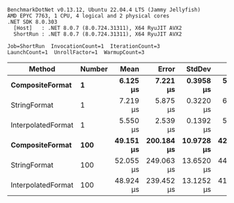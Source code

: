 ```

BenchmarkDotNet v0.13.12, Ubuntu 22.04.4 LTS (Jammy Jellyfish)
AMD EPYC 7763, 1 CPU, 4 logical and 2 physical cores
.NET SDK 8.0.303
  [Host]   : .NET 8.0.7 (8.0.724.31311), X64 RyuJIT AVX2
  ShortRun : .NET 8.0.7 (8.0.724.31311), X64 RyuJIT AVX2

Job=ShortRun  InvocationCount=1  IterationCount=3  
LaunchCount=1  UnrollFactor=1  WarmupCount=3  

```
| Method             | Number | Mean      | Error      | StdDev     | Min       | Max       | Allocated |
|------------------- |------- |----------:|-----------:|-----------:|----------:|----------:|----------:|
| **CompositeFormat**    | **1**      |  **6.125 μs** |   **7.221 μs** |  **0.3958 μs** |  **5.791 μs** |  **6.562 μs** |     **872 B** |
| StringFormat       | 1      |  7.219 μs |   5.875 μs |  0.3220 μs |  6.852 μs |  7.453 μs |     896 B |
| InterpolatedFormat | 1      |  5.550 μs |   2.539 μs |  0.1392 μs |  5.460 μs |  5.710 μs |     872 B |
| **CompositeFormat**    | **100**    | **49.151 μs** | **200.184 μs** | **10.9728 μs** | **42.745 μs** | **61.821 μs** |   **14336 B** |
| StringFormat       | 100    | 52.055 μs | 249.063 μs | 13.6520 μs | 44.023 μs | 67.818 μs |   16736 B |
| InterpolatedFormat | 100    | 48.924 μs | 239.452 μs | 13.1252 μs | 41.337 μs | 64.080 μs |   14336 B |
